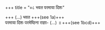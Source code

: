 +++
title = "०८ भवत परमाया दिशः"

+++
(…) भवत +++(see 1a)+++  
परमाया दिशः परमेष्ठिना राज्ञा- (…) ॥ +++(see 1bcd)+++